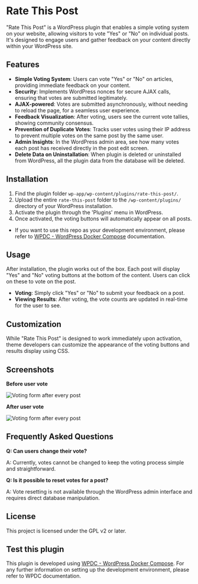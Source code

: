 # Rate This Post

"Rate This Post" is a WordPress plugin that enables a simple voting system on your website, allowing visitors to vote "Yes" or "No" on individual posts. It's designed to engage users and gather feedback on your content directly within your WordPress site.

## Features

- **Simple Voting System**: Users can vote "Yes" or "No" on articles, providing immediate feedback on your content.
- **Security**: Implements WordPress nonces for secure AJAX calls, ensuring that votes are submitted legitimately.
- **AJAX-powered**: Votes are submitted asynchronously, without needing to reload the page, for a seamless user experience.
- **Feedback Visualization**: After voting, users see the current vote tallies, showing community consensus.
- **Prevention of Duplicate Votes**: Tracks user votes using their IP address to prevent multiple votes on the same post by the same user.
- **Admin Insights**: In the WordPress admin area, see how many votes each post has received directly in the post edit screen.
- **Delete Data on Uninstallation**: When plugin is deleted or uninstalled from WordPress, all the plugin data from the database will be deleted.

## Installation

1. Find the plugin folder `wp-app/wp-content/plugins/rate-this-post/`.
2. Upload the entire `rate-this-post` folder to the `/wp-content/plugins/` directory of your WordPress installation.
3. Activate the plugin through the 'Plugins' menu in WordPress.
4. Once activated, the voting buttons will automatically appear on all posts.

* If you want to use this repo as your development environment, please refer to [WPDC - WordPress Docker Compose](https://github.com/CryptoManiaks/senior-wp-assestment) documentation.

## Usage

After installation, the plugin works out of the box. Each post will display "Yes" and "No" voting buttons at the bottom of the content. Users can click on these to vote on the post.

- **Voting**: Simply click "Yes" or "No" to submit your feedback on a post.
- **Viewing Results**: After voting, the vote counts are updated in real-time for the user to see.

## Customization

While "Rate This Post" is designed to work immediately upon activation, theme developers can customize the appearance of the voting buttons and results display using CSS.

## Screenshots

**Before user vote**

![Voting form after every post](https://i.ibb.co/pxrvQ4d/Screenshot-2024-03-05-at-16-14-47.png)

**After user vote**

![Voting form after every post](https://i.ibb.co/SXwBFJc/Screenshot-2024-03-05-at-16-25-28.png)

## Frequently Asked Questions

**Q: Can users change their vote?**

A: Currently, votes cannot be changed to keep the voting process simple and straightforward.

**Q: Is it possible to reset votes for a post?**

A: Vote resetting is not available through the WordPress admin interface and requires direct database manipulation.

## License

This project is licensed under the GPL v2 or later.

## Test this plugin

This plugin is developed using [WPDC - WordPress Docker Compose](https://github.com/CryptoManiaks/senior-wp-assestment). For any further information on setting up the development environment, please refer to WPDC documentation.
